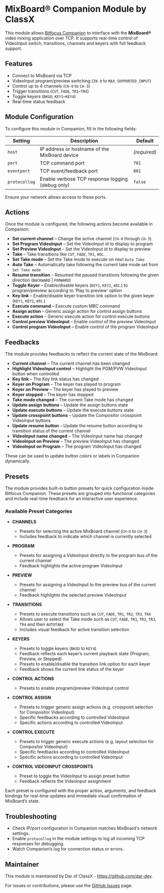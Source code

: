 # MixBoard® Companion Module by ClassX

This module allows [Bitfocus Companion](https://bitfocus.io/companion) to interface with the **MixBoard®** video mixing application over TCP. It supports real-time control of VideoInput switch, transitions, channels and keyers with full feedback support.

## Features

- Connect to MixBoard via TCP
- VideoInput program/preview switching (`IN 0` to `MAX_SUPPORTED_INPUT`)
- Control up to 4 channels (`CH-0` to `CH-3`)
- Trigger transitions (`CUT`, `FADE`, `TR1`–`TR4`)
- Toggle keyers (`BKGD`, `KEY1`–`KEY4`)
- Real-time status feedback

## Module Configuration

To configure this module in Companion, fill in the following fields:

| Setting       | Description                                      | Default |
|---------------|--------------------------------------------------|---------|
| `host`        | IP address or hostname of the MixBoard device    | *(required)* |
| `port`        | TCP command port                                 | `701`   |
| `eventport`   | TCP event/feedback port                          | `801`   |
| `protocollog` | Enable verbose TCP response logging (debug only) | `false` |

Ensure your network allows access to these ports.

## Actions

Once the module is configured, the following actions become available in Companion:

- **Set current channel** – Change the active channel (`CH-0` through `CH-3`)
- **Set Program VideoInput** – Set the VideoInput id to display to program
- **Set Preview VideoInput** – Set the VideoInput id to display to preview
- **Take** – Take transitions like `CUT`, `FADE`, `TR1`, etc.
- **Set Take mode** – Set the Take mode to execute on next `Auto Take`
- **Auto Take** – Automatically take following the current take mode set from `Set Take mode`
- **Resume transition** – Resumed the paused transitions following the given direction (`BACKWARD` | `FORWARD`)
- **Toggle Keyer** – Enable/disable keyers (`KEY1`, `KEY2`, etc.) to program/preview according to 'Play to preview' option
- **Key link** – Enable/disable keyer transition link option to the given keyer (`KEY1`, `KEY2`, etc.) 
- **Execute command** – Execute custom MBC command
- **Assign action** – Generic assign action for control assign buttons
- **Execute action** – Generic execute action for control execute buttons
- **Control preview VideoInput** – Enable control of the preview VideoInput
- **Control program VideoInput** – Enable control of the program VideoInput

## Feedbacks

The module provides feedbacks to reflect the current state of the MixBoard:

- **Current channel** – The current channel has been changed
- **Highlight VideoInput control** – Highlight the PGM/PVW VideoInput button when controlled
- **Key link** – The Key link status has changed
- **Keyer on Program** – The keyer has played to program
- **Keyer on Preview** – The keyer has played to preview
- **Keyer stopped** – The keyer has stopped
- **Take mode changed** – The current Take mode has changed
- **Update assign buttons** – Update the assign buttons state
- **Update execute buttons** – Update the execute buttons state
- **Update crosspoint buttons** – Update the Compositor crosspoint VideoInput buttons
- **Update resume button** – Update the resume button according to transition status of the current channel
- **VideoInput name changed** – The VideoInput name has changed
- **VideoInput on Preview** – The preview VideoInput has changed
- **VideoInput on Program** – The program VideoInput has changed

These can be used to update button colors or labels in Companion dynamically.

## Presets

The module provides built-in button presets for quick configuration inside Bitfocus Companion. These presets are grouped into functional categories and include real-time feedback for an interactive user experience.

### Available Preset Categories

- **CHANNELS**
  - Presets for selecting the active MixBoard channel (`CH-0` to `CH-3`)
  - Includes feedback to indicate which channel is currently selected

- **PROGRAM**
  - Presets for assigning a VideoInput directly to the program bus of the current channel
  - Feedback highlights the active program VideoInput

- **PREVIEW**
  - Presets for assigning a VideoInput to the preview bus of the current channel
  - Feedback highlights the selected preview VideoInput

- **TRANSITIONS**
  - Presets to execute transitions such as `CUT`, `FADE`, `TR1`, `TR2`, `TR3`, `TR4`
  - Allows user to select the Take mode such as `CUT`, `FADE`, `TR1`, `TR2`, `TR3`, `TR4` and then `AUTOTAKE`
  - Includes visual feedback for active transition selection

- **KEYERS**
  - Presets to toggle keyers (`BKGD` to `KEY4`)
  - Feedback reflects each keyer’s current playback state (Program, Preview, or Stopped)
  - Presets to enable/disable the transition link option for each keyer
  - Feedback shows the current link status of the keyer

- **CONTROL ACTIONS**
  - Presets to enable program/preview VideoInput control

- **CONTROL ASSIGN**
  - Presets to trigger generic assign actions (e.g. crosspoint selection for Compositor VideoInput)
  - Specific feedbacks according to controlled VideoInput
  - Specific actions according to controlled VideoInput

- **CONTROL EXECUTE**
  - Presets to trigger generic execute actions (e.g. layout selection for Compositor VideoInput)
  - Specific feedbacks according to controlled VideoInput
  - Specific actions according to controlled VideoInput

- **CONTROL VIDEOINPUT CROSSPOINTS**
  - Preset to toggle the VideoInput to assign preset button
  - Feedback reflects the VideoInput assignment

Each preset is configured with the proper action, arguments, and feedback bindings for real-time updates and immediate visual confirmation of MixBoard’s state.

## Troubleshooting

- Check IP/port configuration in Companion matches MixBoard's network settings.
- Enable `protocollog` in the module settings to log all incoming TCP responses for debugging.
- Watch Companion’s log for connection status or errors.

## Maintainer

This module is maintained by Dar of ClassX - https://github.com/dar-dev.

For issues or contributions, please use the [GitHub Issues](https://github.com/bitfocus/companion-module-classx-mixboard/issues) page.

